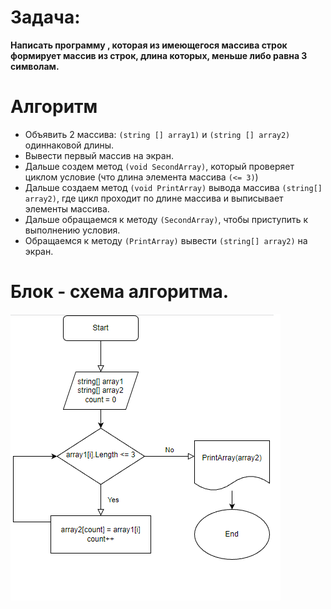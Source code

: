 # Задача:

**Написать программу , которая из имеющегося массива строк формирует массив из строк, длина которых, меньше либо равна 3 символам.**

# Алгоритм

* Объявить 2 массива: `(string [] array1)` и `(string [] array2)` одиннаковой длины. 
* Вывести первый массив на экран.
* Дальше создем метод `(void SecondArray)`, который проверяет циклом условие (что длина элемента массива `(<= 3)`)
* Дальше создаем метод `(void PrintArray)` вывода массива `(string[] array2)`, где цикл проходит по длине массива и выписывает элементы массива.
* Дальше обращаемся к методу `(SecondArray)`, чтобы приступить к выполнению условия.
* Обращаемся к методу `(PrintArray)` вывести `(string[] array2)` на экран.

# Блок - схема алгоритма.
![Блок - схема алгоритма](FT001.png)



